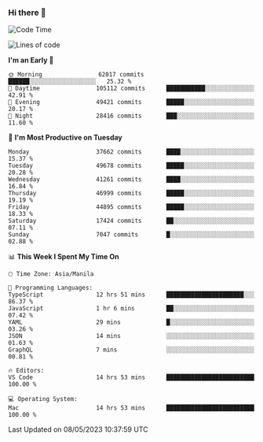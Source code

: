 ### Hi there 👋

<!--START_SECTION:waka-->
![Code Time](http://img.shields.io/badge/Code%20Time-3%2C913%20hrs%204%20mins-blue)

![Lines of code](https://img.shields.io/badge/From%20Hello%20World%20I%27ve%20Written-100.1%20million%20lines%20of%20code-blue)

**I'm an Early 🐤** 

```text
🌞 Morning                62017 commits       ██████░░░░░░░░░░░░░░░░░░░   25.32 % 
🌆 Daytime                105112 commits      ███████████░░░░░░░░░░░░░░   42.91 % 
🌃 Evening                49421 commits       █████░░░░░░░░░░░░░░░░░░░░   20.17 % 
🌙 Night                  28416 commits       ███░░░░░░░░░░░░░░░░░░░░░░   11.60 % 
```
📅 **I'm Most Productive on Tuesday** 

```text
Monday                   37662 commits       ████░░░░░░░░░░░░░░░░░░░░░   15.37 % 
Tuesday                  49678 commits       █████░░░░░░░░░░░░░░░░░░░░   20.28 % 
Wednesday                41261 commits       ████░░░░░░░░░░░░░░░░░░░░░   16.84 % 
Thursday                 46999 commits       █████░░░░░░░░░░░░░░░░░░░░   19.19 % 
Friday                   44895 commits       █████░░░░░░░░░░░░░░░░░░░░   18.33 % 
Saturday                 17424 commits       ██░░░░░░░░░░░░░░░░░░░░░░░   07.11 % 
Sunday                   7047 commits        █░░░░░░░░░░░░░░░░░░░░░░░░   02.88 % 
```


📊 **This Week I Spent My Time On** 

```text
🕑︎ Time Zone: Asia/Manila

💬 Programming Languages: 
TypeScript               12 hrs 51 mins      ██████████████████████░░░   86.37 % 
JavaScript               1 hr 6 mins         ██░░░░░░░░░░░░░░░░░░░░░░░   07.42 % 
YAML                     29 mins             █░░░░░░░░░░░░░░░░░░░░░░░░   03.26 % 
JSON                     14 mins             ░░░░░░░░░░░░░░░░░░░░░░░░░   01.63 % 
GraphQL                  7 mins              ░░░░░░░░░░░░░░░░░░░░░░░░░   00.81 % 

🔥 Editors: 
VS Code                  14 hrs 53 mins      █████████████████████████   100.00 % 

💻 Operating System: 
Mac                      14 hrs 53 mins      █████████████████████████   100.00 % 
```


 Last Updated on 08/05/2023 10:37:59 UTC
<!--END_SECTION:waka-->


<!--
**rad182/rad182** is a ✨ _special_ ✨ repository because its `README.md` (this file) appears on your GitHub profile.

Here are some ideas to get you started:

- 🔭 I’m currently working on ...
- 🌱 I’m currently learning ...
- 👯 I’m looking to collaborate on ...
- 🤔 I’m looking for help with ...
- 💬 Ask me about ...
- 📫 How to reach me: ...
- 😄 Pronouns: ...
- ⚡ Fun fact: ...
-->
